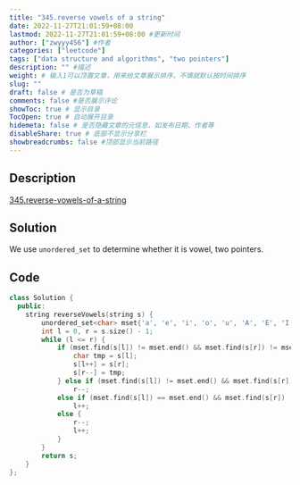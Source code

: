 ```yaml
---
title: "345.reverse vowels of a string"
date: 2022-11-27T21:01:59+08:00
lastmod: 2022-11-27T21:01:59+08:00 #更新时间
author: ["zwyyy456"] #作者
categories: ["leetcode"]
tags: ["data structure and algorithms", "two pointers"]
description: "" #描述
weight: # 输入1可以顶置文章，用来给文章展示排序，不填就默认按时间排序
slug: ""
draft: false # 是否为草稿
comments: false #是否展示评论
showToc: true # 显示目录
TocOpen: true # 自动展开目录
hidemeta: false # 是否隐藏文章的元信息，如发布日期、作者等
disableShare: true # 底部不显示分享栏
showbreadcrumbs: false #顶部显示当前路径
---
```

## Description
[345.reverse-vowels-of-a-string](https://leetcode.com/problems/reverse-vowels-of-a-string/)

## Solution
We use `unordered_set` to determine whether it is vowel, two pointers.

## Code
```cpp
class Solution {
  public:
    string reverseVowels(string s) {
        unordered_set<char> mset{'a', 'e', 'i', 'o', 'u', 'A', 'E', 'I', 'O', 'U'};
        int l = 0, r = s.size() - 1;
        while (l <= r) {
            if (mset.find(s[l]) != mset.end() && mset.find(s[r]) != mset.end()) {
                char tmp = s[l];
                s[l++] = s[r];
                s[r--] = tmp;
            } else if (mset.find(s[l]) != mset.end() && mset.find(s[r]) == mset.end())
                r--;
            else if (mset.find(s[l]) == mset.end() && mset.find(s[r]) != mset.end())
                l++;
            else {
                r--;
                l++;
            }
        }
        return s;
    }
};
```
